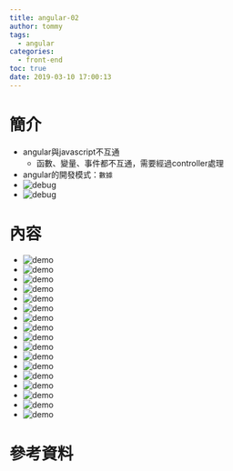 ```yaml
---
title: angular-02
author: tommy
tags:
  - angular
categories:
  - front-end
toc: true
date: 2019-03-10 17:00:13
---
```


# 簡介

- angular與javascript不互通
  - 函數、變量、事件都不互通，需要經過controller處理
- angular的開發模式：`數據`
- ![debug](angular-02/20190310181722.png)
- ![debug](angular-02/20190310181834.png)

<!--more--> 
# 內容

- ![demo](angular-02/20190310170749.png)
- ![demo](angular-02/20190310171938.png)
- ![demo](angular-02/20190310172201.png)
- ![demo](angular-02/20190310172539.png)
- ![demo](angular-02/20190310173317.png)
- ![demo](angular-02/20190310173752.png)
- ![demo](angular-02/20190310175913.png)
- ![demo](angular-02/20190310180246.png)
- ![demo](angular-02/20190310181102.png)
- ![demo](angular-02/20190310184820.png)
- ![demo](angular-02/20190310185150.png)
- ![demo](angular-02/20190310185555.png)
- ![demo](angular-02/20190310191355.png)
- ![demo](angular-02/20190310212827.png)
- ![demo](angular-02/20190310223552.png)
- ![demo](angular-02/20190312221733.png)
- ![demo](angular-02/20190312235124.png)





# 參考資料


